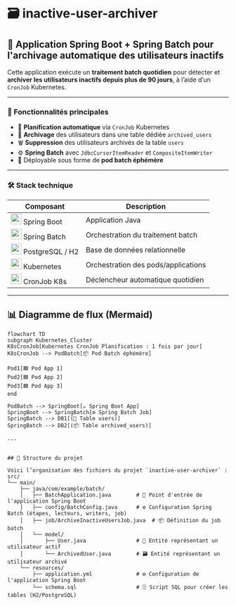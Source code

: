 # 🗃️ inactive-user-archiver

## 🧰 Application Spring Boot + Spring Batch pour l'archivage automatique des utilisateurs inactifs

Cette application exécute un **traitement batch quotidien** pour détecter et **archiver les utilisateurs inactifs depuis plus de 90 jours**, à l’aide d’un `CronJob` Kubernetes.

---

### 🧾 Fonctionnalités principales

- 📆 **Planification automatique** via `CronJob` Kubernetes
- 🧼 **Archivage** des utilisateurs dans une table dédiée `archived_users`
- 🗑️ **Suppression** des utilisateurs archivés de la table `users`
- ⚙️ **Spring Batch** avec `JdbcCursorItemReader` et `CompositeItemWriter`
- 🐳 Déployable sous forme de **pod batch éphémère**

---

### 🛠️ Stack technique

| Composant     | Description                        |
|---------------|------------------------------------|
| <img src="https://cdn.jsdelivr.net/gh/devicons/devicon/icons/spring/spring-original.svg" width="24"/> Spring Boot | Application Java |
| <img src="https://cdn.jsdelivr.net/gh/devicons/devicon/icons/java/java-original.svg" width="24"/> Spring Batch | Orchestration du traitement batch |
| <img src="https://cdn.jsdelivr.net/gh/devicons/devicon/icons/postgresql/postgresql-original.svg" width="24"/> PostgreSQL / H2 | Base de données relationnelle |
| <img src="https://cdn.jsdelivr.net/gh/devicons/devicon/icons/kubernetes/kubernetes-plain.svg" width="24"/> Kubernetes | Orchestration des pods/applications |
| <img src="https://img.icons8.com/fluency/48/cron-job.png" width="24"/> CronJob K8s | Déclencheur automatique quotidien |


---

## 📊 Diagramme de flux (Mermaid)

```mermaid
flowchart TD
subgraph Kubernetes_Cluster
K8sCronJob[Kubernetes CronJob Planification : 1 fois par jour]
K8sCronJob --> PodBatch[📦 Pod Batch éphémère]

Pod1[🟦 Pod App 1]
Pod2[🟦 Pod App 2]
Pod3[🟦 Pod App 3]
end

PodBatch --> SpringBoot[☕ Spring Boot App]
SpringBoot --> SpringBatch[⚙️ Spring Batch Job]
SpringBatch --> DB1[(📂 Table users)]
SpringBatch --> DB2[(📦 Table archived_users)]

---


## 📂 Structure du projet

Voici l’organisation des fichiers du projet `inactive-user-archiver` :
src/
└── main/
    ├── java/com/example/batch/
    │   ├── BatchApplication.java        # 🚀 Point d'entrée de l'application Spring Boot
    │   ├── config/BatchConfig.java      # ⚙️ Configuration Spring Batch (étapes, lecteurs, writers, job)
    │   ├── job/ArchiveInactiveUsersJob.java  # 📦 Définition du job batch
    │   └── model/
    │       ├── User.java                # 👤 Entité représentant un utilisateur actif
    │       └── ArchivedUser.java        # 🗃️ Entité représentant un utilisateur archivé
    └── resources/
        ├── application.yml              # ⚙️ Configuration de l'application Spring Boot
        └── schema.sql                   # 🗄️ Script SQL pour créer les tables (H2/PostgreSQL)
